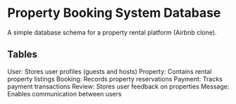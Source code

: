 # Property Booking System Database

A simple database schema for a property rental platform (Airbnb clone).

## Tables

User: Stores user profiles (guests and hosts)
Property: Contains rental property listings
Booking: Records property reservations
Payment: Tracks payment transactions
Review: Stores user feedback on properties
Message: Enables communication between users